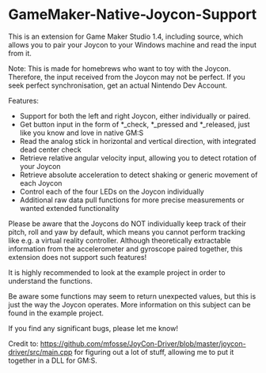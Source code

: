 # GameMaker-Native-Joycon-Support

This is an extension for Game Maker Studio 1.4, including source, which allows you to pair your Joycon to your Windows machine and read the input from it.

Note: This is made for homebrews who want to toy with the Joycon. Therefore, the input received from the Joycon may not be perfect. If you seek perfect synchronisation, get an actual Nintendo Dev Account.

Features:
- Support for both the left and right Joycon, either individually or paired.
- Get button input in the form of *_check, *_pressed and *_released, just like you know and love in native GM:S
- Read the analog stick in horizontal and vertical direction, with integrated dead center check
- Retrieve relative angular velocity input, allowing you to detect rotation of your Joycon
- Retrieve absolute acceleration to detect shaking or generic movement of each Joycon
- Control each of the four LEDs on the Joycon individually
- Additional raw data pull functions for more precise measurements or wanted extended functionality

Please be aware that the Joycons do NOT individually keep track of their pitch, roll and yaw by default, which means you cannot perform tracking like e.g. a virtual reality controller. Although theoretically extractable information from the accelerometer and gyroscope paired together, this extension does not support such features!

It is highly recommended to look at the example project in order to understand the functions.

Be aware some functions may seem to return unexpected values, but this is just the way the Joycon operates. More information on this subject can be found in the example project.

If you find any significant bugs, please let me know!

Credit to: https://github.com/mfosse/JoyCon-Driver/blob/master/joycon-driver/src/main.cpp for figuring out a lot of stuff, allowing me to put it together in a DLL for GM:S.
